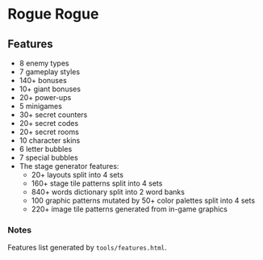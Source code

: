 # Rogue Rogue

## Features

   - 8 enemy types
   - 7 gameplay styles
   - 140+ bonuses
   - 10+ giant bonuses
   - 20+ power-ups
   - 5 minigames
   - 30+ secret counters
   - 20+ secret codes
   - 20+ secret rooms
   - 10 character skins
   - 6 letter bubbles
   - 7 special bubbles
   - The stage generator features:
     - 20+ layouts split into 4 sets
     - 160+ stage tile patterns split into 4 sets
     - 840+ words dictionary split into 2 word banks
     - 100 graphic patterns mutated by 50+ color palettes split into 4 sets
     - 220+ image tile patterns generated from in-game graphics

### Notes

Features list generated by `tools/features.html`.